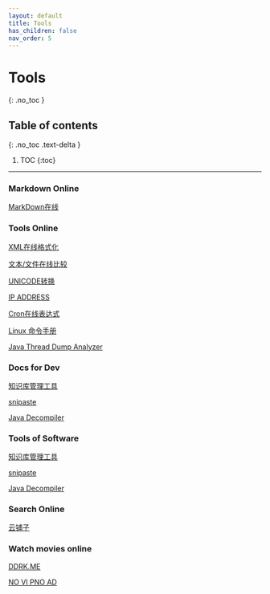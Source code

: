 ```yaml
---
layout: default
title: Tools
has_children: false
nav_order: 5
---
```


# Tools
{: .no_toc }

## Table of contents
{: .no_toc .text-delta }

1. TOC
{:toc}

---
### Markdown Online


<a href="http://editor.md.ipandao.com/examples/full.html" target="_blank" class="btn btn-primary fs-5 mb-4 mb-md-0 mr-2">MarkDown在线</a>


### Tools Online

<a href="https://c.runoob.com/front-end/710/" target="_blank" class="btn btn-primary fs-5 mb-4 mb-md-0 mr-2">XML在线格式化</a>

<a href="https://www.diffchecker.com/diff" target="_blank" class="btn btn-blue  fs-5 mb-4 mb-md-0 mr-2">文本/文件在线比较</a>

<a href="http://www.jsons.cn/unicode" target="_blank" class="btn btn-blue  fs-5 mb-4 mb-md-0 mr-2">UNICODE转换</a>

<a href="https://ipaddress.com" target="_blank" class="btn btn-blue  fs-5 mb-4 mb-md-0 mr-2">IP ADDRESS</a>


<a href="http://cron.ciding.cc/" target="_blank" class="btn btn-green fs-5 mb-4 mb-md-0 mr-2">Cron在线表达式</a>

<a href="http://linux.51yip.com/" target="_blank" class="btn btn-primary fs-5 mb-4 mb-md-0 mr-2">Linux 命令手册</a>

<a href="https://fastthread.io/ft-index.jsp" target="_blank" class="btn btn-blue fs-5 mb-4 mb-md-0 mr-2">Java Thread Dump Analyzer</a>

### Docs for Dev  


<a href="https://obsidian.md" target="_blank" class="btn btn-purple  fs-5 mb-4 mb-md-0 mr-2">知识库管理工具</a>

<a href="https://www.snipaste.com/index.html" target="_blank" class="btn btn-primary fs-5 mb-4 mb-md-0 mr-2">snipaste</a>

<a href="http://java-decompiler.github.io/" target="_blank" class="btn btn-outline fs-5 mb-4 mb-md-0 mr-2">Java Decompiler</a>


### Tools of Software 


<a href="https://obsidian.md" target="_blank" class="btn btn-purple  fs-5 mb-4 mb-md-0 mr-2">知识库管理工具</a>

<a href="https://www.snipaste.com/index.html" target="_blank" class="btn btn-primary fs-5 mb-4 mb-md-0 mr-2">snipaste</a>

<a href="http://java-decompiler.github.io/" target="_blank" class="btn btn-outline fs-5 mb-4 mb-md-0 mr-2">Java Decompiler</a>

### Search Online

<a href="http://www.yunpz.net/" target="_blank" class="btn btn-primary fs-5 mb-4 mb-md-0 mr-2">云铺子</a>



### Watch movies online

<a href="https://ddrk.me/" target="_blank" class="btn btn-primary fs-5 mb-4 mb-md-0 mr-2">DDRK.ME</a>

<a href="https://www.novipnoad.com/" target="_blank" class="btn btn-green fs-5 mb-4 mb-md-0 mr-2">NO VI PNO AD</a>


